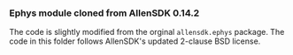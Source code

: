 ### Ephys module cloned from AllenSDK 0.14.2

The code is slightly modified from the orginal `allensdk.ephys` package. The code in this folder follows AllenSDK's updated 2-clause BSD license. 
